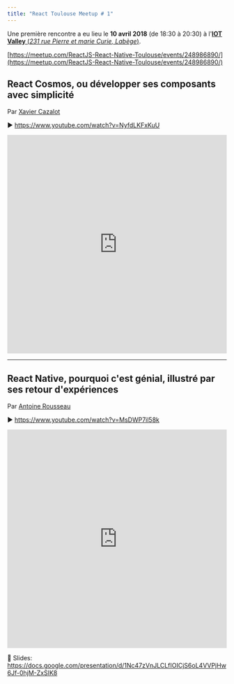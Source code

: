 ```yaml
---
title: "React Toulouse Meetup # 1"
---
```


Une première rencontre a eu lieu le **10 avril 2018** (de 18:30 à 20:30) à l'[**IOT Valley**
(_231 rue Pierre et marie Curie, Labège_)](https://www.openstreetmap.org/way/67893840).

[https://meetup.com/ReactJS-React-Native-Toulouse/events/248986890/](https://meetup.com/ReactJS-React-Native-Toulouse/events/248986890/)

## React Cosmos, ou développer ses composants avec simplicité

Par [Xavier Cazalot](https://twitter.com/xavczen)

▶️ https://www.youtube.com/watch?v=NyfdLKFxKuU

<iframe width="100%" height="500" scrolling="no" frameborder="0" allow="autoplay; encrypted-media" allowfullscreen src="https://www.youtube.com/embed/NyfdLKFxKuU"></iframe>

---

## React Native, pourquoi c'est génial, illustré par ses retour d'expériences

Par [Antoine Rousseau](https://twitter.com/mOoot)

▶️ https://www.youtube.com/watch?v=MsDWP7il58k

<iframe width="100%" height="500" scrolling="no" frameborder="0" allow="autoplay; encrypted-media" allowfullscreen src="https://www.youtube.com/embed/MsDWP7il58k"></iframe>

📄 Slides: https://docs.google.com/presentation/d/1Nc47zVnJLCLfIOICjS6oL4VVPjHw6Jf-0hjM-ZxSIK8
